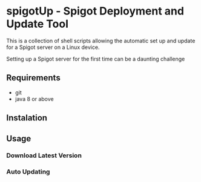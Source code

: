 # spigotUp - Spigot Deployment and Update Tool

This is a collection of shell scripts allowing the automatic set up and update for a Spigot server on a Linux device.

Setting up a Spigot server for the first time can be a daunting challenge 


## Requirements

- git
- java 8 or above

## Instalation

## Usage

### Download Latest Version

### Auto Updating
